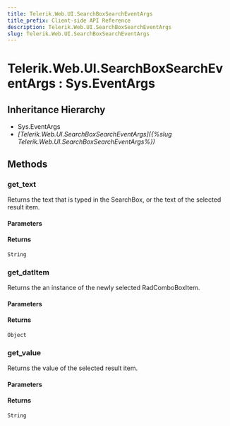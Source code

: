 ```yaml
---
title: Telerik.Web.UI.SearchBoxSearchEventArgs
title_prefix: Client-side API Reference
description: Telerik.Web.UI.SearchBoxSearchEventArgs
slug: Telerik.Web.UI.SearchBoxSearchEventArgs
---
```


# Telerik.Web.UI.SearchBoxSearchEventArgs : Sys.EventArgs

## Inheritance Hierarchy

* Sys.EventArgs
* *[Telerik.Web.UI.SearchBoxSearchEventArgs]({%slug Telerik.Web.UI.SearchBoxSearchEventArgs%})*


## Methods

###  get_text

Returns the text that is typed in the SearchBox, or the text of the selected result item. 

#### Parameters

#### Returns

`String`


### get_datItem

Returns the an instance of the newly selected RadComboBoxItem.

#### Parameters

#### Returns

`Object`

### get_value

Returns the value of the selected result item. 

#### Parameters

#### Returns

`String`


